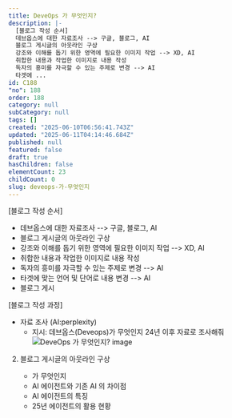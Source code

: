 ```yaml
---
title: DeveOps 가 무엇인지?
description: |-
  [블로그 작성 순서]
  데브옵스에 대한 자료조사 --> 구글, 블로그, AI
  블로그 게시글의 아웃라인 구상
  강조와 이해를 돕기 위한 영역에 필요한 이미지 작업 --> XD, AI
  취합한 내용과 작업한 이미지로 내용 작성
  독자의 흥미를 자극할 수 있는 주제로 변경 --> AI
  타겟에 ...
id: C188
"no": 188
order: 188
category: null
subCategory: null
tags: []
created: "2025-06-10T06:56:41.743Z"
updated: "2025-06-11T04:14:46.684Z"
published: null
featured: false
draft: true
hasChildren: false
elementCount: 23
childCount: 0
slug: deveops-가-무엇인지
---
```


[블로그 작성 순서]

  - 데브옵스에 대한 자료조사 --> 구글, 블로그, AI
  - 블로그 게시글의 아웃라인 구상
  - 강조와 이해를 돕기 위한 영역에 필요한 이미지 작업 --> XD, AI
  - 취합한 내용과 작업한 이미지로 내용 작성
  - 독자의 흥미를 자극할 수 있는 주제로 변경 --> AI
  - 타겟에 맞는 언어 및 단어로 내용 변경 --> AI
  - 블로그 게시


[블로그 작성 과정]

- 자료 조사 (AI:perplexity)
  - 지시: 데브옵스(Deveops)가 무엇인지 24년 이후 자료로 조사해줘
![DeveOps 가 무엇인지? image](https://image.lemoncloud.io/bb5bbe5d-51f2-4739-8f39-e7b38f918bd9)



2. 블로그 게시글의 아웃라인 구상

    - 가 무엇인지
    - AI 에이전트와 기존 AI 의 차이점
    - AI 에이전트의 특징
    - 25년 에이전트의 활용 현황
